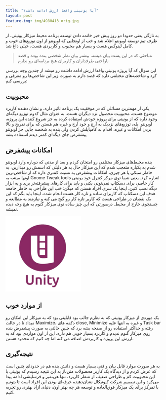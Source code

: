 ```yaml
---
title: "آیا یونیتی واقعا ارزش ادامه داشت؟"
layout: post
feature-img: img/4980413_orig.jpg
---
```


به تازگی یعنی حدودا دو روز پیش خبر خاتمه دادن توسعه برنامه محیط میزکار یونیتی، از طرف تیم توسعه اوبونتو اعلام شد و خب از اونجایی که اوبونتو از اون توزیع‌های خوب و کامل لینوکس هست و بسیار هم محبوب و کاربردی هست، خیلی داغ شد.

> مباحثی که در این پست بیان میشه، بیشتر بیان نظر شخصی بنده بوده و قصد ناراحتی طرفداران و کاربران هیچ برنامه‌ای رو ندارم

این سوال که آیا پروژه یونیتی واقعا ارزش ادامه داشت رو میشه از چندین وجه بررسی کرد و شاخصه‌های مختلفی داره که قصد دارم به صورت زیر این شاخص‌ها رو معرفی و بررسی کنم:

## محبوبیت
یکی از مهمترین مسائلی که در موفقیت یک برنامه تاثیر داره، و نشان دهنده کاربرد موضوع هست، محبوبیت محصول نزد دیگران هست. به عنوان مثال کدوم توزیع دیگه‌ای وجود داره که از یونیتی برای پروژه خودش استفاده کرده به جز شروع کننده این پروژه، اوبونتو.
بله، توزیع‌های نزدیک به آرچ و خود آرچ و غیره هم هستن که برای تفریح و بالا بردن امکانات و غیره، اقدام به کامپایلش کردن ولی بنده به شخصه جایی جز اوبونتو پیشفرض جای دیگه‌ای کمتر دیدم استفاده بشه

## امکانات پیشفرض
بنده محیط‌های میزکار مختلفی رو امتحان کردم و بعد از مدتی که دوباره وارد اوبونتو شدم به یکباره متعجب شدم که این میزکار حال به هر دلیلی که اسمش رو میذارین، به خاطر سبکی یا هر چیزی، امکانات پیشفرض به نسبت کمتری داره که از شاخص‌ترین اونها میشه به Gnome Tweak tools اشاره کرد.
یعنی شما توی مرکز کنترل خود یونیتی کار خاصی برای دسکتاپ نمی‌تونی بکنی و باید برای کارهای پیشرفته‌تر برید و یه ابزار دیگه نصب کنین. اینجا یک سری افراد هستن که میگن:‌ خب این طراحی به خاطر جامعه هدف این دسکتاپ که کاربرای ساده و تازه ‌کار هست انجام شده. اینجا باید بگم که این یک نقصان در طراحی هست که کاربر تازه کار رو گیج می کنه و نیازمند به مطالعه و جستجوی خارج از محیط. درصورتی که این چیز ساده توی میزکار گنوم به هیچ وجه دیده نمیشه.

![unity ubuntu DE icon](https://raw.githubusercontent.com/migim/migim.github.io/master/img/unity-desktop-icon.png)

## از موارد خوب
یک موردی از میزکار یونیتی که به نظرم جالب بود قابلیتی بود که به میزکار این امکان رو میداد تا در حالت Maximize، دکمه های close, Minimize و غیره به انتها علیه Task bar رفته و حداکثر استفاده رو از صفحه بشه برد که چنین حالتی به صورت پیشفرض بنده روی میزکار گنوم ندیدم و کاربرد بسیار خوبی هم داره.
این از اون مواردی بود که به ارزش این پروژه و کاربردش اضافه می کنه اما چه کنیم که محدود هستن.

## نتیجه‌گیری
به هر صورت موارد قابل بیان و فنی بسیار هست و دانش بنده هم در حدودای چنین است که عرض کردم  و از دیدگاه یک کاربر محصولات متن‌باز به این نتیجه رسیدم که یونیتی با این محبوبیت کم و طراحی ضعیف از منظر کاربرد، تنها هزینه‌بر و فرسایشی ادامه پیدا می‌کرد و این تصمیم شرکت کنونیکال نشان‌دهنده حرفه‌ای بودن این افراد است تا بتونیم با تمرکز برای یک میزکار فوق‌العاده و توسعه هر چه بهتر اون، دنیای آزاد بهتری رو تجربه کنیم.
